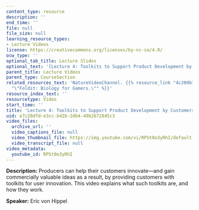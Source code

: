 ```yaml
---
content_type: resource
description: ''
end_time: ''
file: null
file_size: null
learning_resource_types:
- Lecture Videos
license: https://creativecommons.org/licenses/by-nc-sa/4.0/
ocw_type: ''
optional_tab_title: Lecture Slides
optional_text: '[Lecture 4: Toolkits to Support Product Development by Customers (PDF)](/courses/15-356-how-to-develop-breakthrough-products-and-services-spring-2012/resources/mit15_356s12_lec04)'
parent_title: Lecture Videos
parent_type: CourseSection
related_resources_text: 'NatureVideoChannel. {{% resource_link "4c209b73-0a57-4d5e-81ee-8d9d6ec53505"
  "\"Foldit: Biology for Gamers.\"" %}}'
resource_index_text: ''
resourcetype: Video
start_time: ''
title: 'Lecture 4: Toolkits to Support Product Development by Customers'
uid: e7c28dfd-e3cc-b42b-2db4-49b2672845c3
video_files:
  archive_url: ''
  video_captions_file: null
  video_thumbnail_file: https://img.youtube.com/vi/RPSt0o3yRhI/default.jpg
  video_transcript_file: null
video_metadata:
  youtube_id: RPSt0o3yRhI
---
```


**Description:** Producers can help their customers innovate—and gain commercially valuable ideas as a result, by providing customers with toolkits for user innovation. This video explains what such toolkits are, and how they work.

**Speaker:** Eric von Hippel

